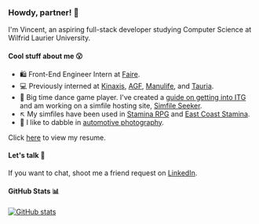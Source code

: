 ### Howdy, partner! 🤠
I'm Vincent, an aspiring full-stack developer studying Computer Science at Wilfrid Laurier University.

#### Cool stuff about me 😮
- 🛍️ Front-End Engineer Intern at [Faire](https://www.faire.com/).
- 💻 Previously interned at [Kinaxis](https://kinaxis.com/), [AGF](https://www.agf.com/ca/en/index.jsp), [Manulife](https://www.manulife.ca/personal.html), and [Tauria](https://www.tauria.com/). 
- 🎵 Big time dance game player. I've created a [guide on getting into ITG](https://nvplus.github.io/itg-guide/) and am working on a simfile hosting site, [Simfile Seeker](https://docs.google.com/document/d/1O6RBPoQojnP9kBA6iOS6MxRWgj9FZNezi6O07wKNjU4/edit?usp=sharing).
- ↖️ My simfiles have been used in [Stamina RPG](https://srpg5.groovestats.com/) and [East Coast Stamina](https://ecs10.groovestats.com/).
- 📸 I like to dabble in [automotive photography](https://www.instagram.com/nv.zn6/).

Click [here](https://github.com/nvplus/nvplus/blob/main/Resume%20-%20GitHub.pdf) to view my resume.

#### Let's talk 💬
If you want to chat, shoot me a friend request on [LinkedIn](https://www.linkedin.com/in/nguvinc/).

#### GitHub Stats 📊
[![GitHub stats](https://github-readme-stats.vercel.app/api?username=nvplus)](https://github.com/anuraghazra/github-readme-stats)
